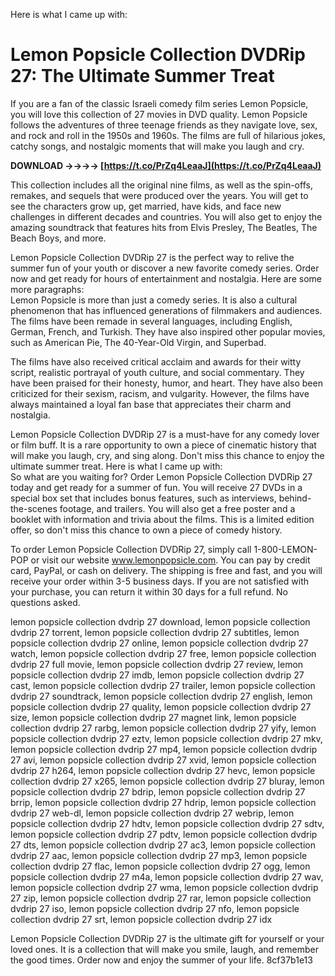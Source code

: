 Here is what I came up with:  
# Lemon Popsicle Collection DVDRip 27: The Ultimate Summer Treat
 
If you are a fan of the classic Israeli comedy film series Lemon Popsicle, you will love this collection of 27 movies in DVD quality. Lemon Popsicle follows the adventures of three teenage friends as they navigate love, sex, and rock and roll in the 1950s and 1960s. The films are full of hilarious jokes, catchy songs, and nostalgic moments that will make you laugh and cry.
 
**DOWNLOAD ->->->-> [https://t.co/PrZq4LeaaJ](https://t.co/PrZq4LeaaJ)**


 
This collection includes all the original nine films, as well as the spin-offs, remakes, and sequels that were produced over the years. You will get to see the characters grow up, get married, have kids, and face new challenges in different decades and countries. You will also get to enjoy the amazing soundtrack that features hits from Elvis Presley, The Beatles, The Beach Boys, and more.
 
Lemon Popsicle Collection DVDRip 27 is the perfect way to relive the summer fun of your youth or discover a new favorite comedy series. Order now and get ready for hours of entertainment and nostalgia.
 Here are some more paragraphs:  
Lemon Popsicle is more than just a comedy series. It is also a cultural phenomenon that has influenced generations of filmmakers and audiences. The films have been remade in several languages, including English, German, French, and Turkish. They have also inspired other popular movies, such as American Pie, The 40-Year-Old Virgin, and Superbad.
 
The films have also received critical acclaim and awards for their witty script, realistic portrayal of youth culture, and social commentary. They have been praised for their honesty, humor, and heart. They have also been criticized for their sexism, racism, and vulgarity. However, the films have always maintained a loyal fan base that appreciates their charm and nostalgia.
 
Lemon Popsicle Collection DVDRip 27 is a must-have for any comedy lover or film buff. It is a rare opportunity to own a piece of cinematic history that will make you laugh, cry, and sing along. Don't miss this chance to enjoy the ultimate summer treat.
 Here is what I came up with:  
So what are you waiting for? Order Lemon Popsicle Collection DVDRip 27 today and get ready for a summer of fun. You will receive 27 DVDs in a special box set that includes bonus features, such as interviews, behind-the-scenes footage, and trailers. You will also get a free poster and a booklet with information and trivia about the films. This is a limited edition offer, so don't miss this chance to own a piece of comedy history.
 
To order Lemon Popsicle Collection DVDRip 27, simply call 1-800-LEMON-POP or visit our website www.lemonpopsicle.com. You can pay by credit card, PayPal, or cash on delivery. The shipping is free and fast, and you will receive your order within 3-5 business days. If you are not satisfied with your purchase, you can return it within 30 days for a full refund. No questions asked.
 
lemon popsicle collection dvdrip 27 download,  lemon popsicle collection dvdrip 27 torrent,  lemon popsicle collection dvdrip 27 subtitles,  lemon popsicle collection dvdrip 27 online,  lemon popsicle collection dvdrip 27 watch,  lemon popsicle collection dvdrip 27 free,  lemon popsicle collection dvdrip 27 full movie,  lemon popsicle collection dvdrip 27 review,  lemon popsicle collection dvdrip 27 imdb,  lemon popsicle collection dvdrip 27 cast,  lemon popsicle collection dvdrip 27 trailer,  lemon popsicle collection dvdrip 27 soundtrack,  lemon popsicle collection dvdrip 27 english,  lemon popsicle collection dvdrip 27 quality,  lemon popsicle collection dvdrip 27 size,  lemon popsicle collection dvdrip 27 magnet link,  lemon popsicle collection dvdrip 27 rarbg,  lemon popsicle collection dvdrip 27 yify,  lemon popsicle collection dvdrip 27 eztv,  lemon popsicle collection dvdrip 27 mkv,  lemon popsicle collection dvdrip 27 mp4,  lemon popsicle collection dvdrip 27 avi,  lemon popsicle collection dvdrip 27 xvid,  lemon popsicle collection dvdrip 27 h264,  lemon popsicle collection dvdrip 27 hevc,  lemon popsicle collection dvdrip 27 x265,  lemon popsicle collection dvdrip 27 bluray,  lemon popsicle collection dvdrip 27 bdrip,  lemon popsicle collection dvdrip 27 brrip,  lemon popsicle collection dvdrip 27 hdrip,  lemon popsicle collection dvdrip 27 web-dl,  lemon popsicle collection dvdrip 27 webrip,  lemon popsicle collection dvdrip 27 hdtv,  lemon popsicle collection dvdrip 27 sdtv,  lemon popsicle collection dvdrip 27 pdtv,  lemon popsicle collection dvdrip 27 dts,  lemon popsicle collection dvdrip 27 ac3,  lemon popsicle collection dvdrip 27 aac,  lemon popsicle collection dvdrip 27 mp3,  lemon popsicle collection dvdrip 27 flac,  lemon popsicle collection dvdrip 27 ogg,  lemon popsicle collection dvdrip 27 m4a,  lemon popsicle collection dvdrip 27 wav,  lemon popsicle collection dvdrip 27 wma,  lemon popsicle collection dvdrip 27 zip,  lemon popsicle collection dvdrip 27 rar,  lemon popsicle collection dvdrip 27 iso,  lemon popsicle collection dvdrip 27 nfo,  lemon popsicle collection dvdrip 27 srt,  lemon popsicle collection dvdrip 27 idx
 
Lemon Popsicle Collection DVDRip 27 is the ultimate gift for yourself or your loved ones. It is a collection that will make you smile, laugh, and remember the good times. Order now and enjoy the summer of your life.
 8cf37b1e13
 
